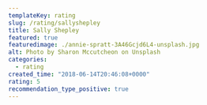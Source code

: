 ```yaml
---
templateKey: rating
slug: /rating/sallyshepley 
title: Sally Shepley 
featured: true
featuredimage: ./annie-spratt-3A46Gcjd6L4-unsplash.jpg
alt: Photo by Sharon Mccutcheon on Unsplash
categories:
  - rating
created_time: "2018-06-14T20:46:08+0000"
rating: 5
recommendation_type_positive: true
---
```

